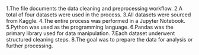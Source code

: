 1.The file documents the data cleaning and preprocessing workflow.
2.A total of four datasets were used in the process.
3.All datasets were sourced from Kaggle.
4.The entire process was performed in a Jupyter Notebook.
5.Python was used as the programming language.
6.Pandas was the primary library used for data manipulation.
7.Each dataset underwent structured cleaning steps.
8.The goal was to prepare the data for analysis or further processing.
